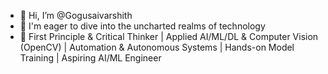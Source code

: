 - 👋 Hi, I’m @Gogusaivarshith
- 👀 I'm eager to dive into the uncharted realms of technology
- 🌱 First Principle & Critical Thinker | Applied AI/ML/DL & Computer Vision (OpenCV) | Automation & Autonomous Systems | Hands-on Model Training | Aspiring AI/ML Engineer 

<!---
Gogusaivarshith/Gogusaivarshith is a ✨ special ✨ repository because its `README.md` (this file) appears on your GitHub profile.
You can click the Preview link to take a look at your changes.
--->
